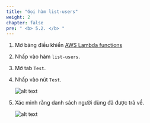 ```yaml
---
title: "Gọi hàm list-users"
weight: 2
chapter: false
pre: " <b> 5.2. </b> "
---
```


1. Mở bảng điều khiển [AWS Lambda functions](https://console.aws.amazon.com/lambda/home?#/functions)
1. Nhấp vào hàm `list-users`.
1. Mở tab `Test`.
1. Nhấp vào nút `Test`.

   ![alt text](/images/workshop-1/lambda-invoke-with-console--list-users.jpg)

1. Xác minh rằng danh sách người dùng đã được trả về.

   ![alt text](/images/workshop-1/lambda-invoke-with-console--list-users-execution.jpg)
